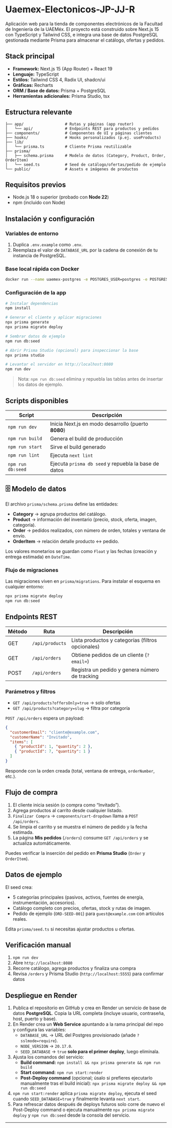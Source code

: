 # Uaemex-Electonicos-JP-JJ-R

Aplicación web para la tienda de componentes electrónicos de la Facultad de Ingeniería de la UAEMéx. El proyecto está construido sobre Next.js 15 con TypeScript y Tailwind CSS, e integra una base de datos PostgreSQL gestionada mediante Prisma para almacenar el catálogo, ofertas y pedidos.

##  Stack principal

- **Framework:** Next.js 15 (App Router) + React 19
- **Lenguaje:** TypeScript
- **Estilos:** Tailwind CSS 4, Radix UI, shadcn/ui
- **Gráficas:** Recharts
- **ORM / Base de datos:** Prisma + PostgreSQL
- **Herramientas adicionales:** Prisma Studio, tsx

##  Estructura relevante

```
├── app/                  # Rutas y páginas (app router)
│   └── api/              # Endpoints REST para productos y pedidos
├── components/           # Componentes de UI y páginas clientes
├── hooks/                # Hooks personalizados (p.ej. useProducts)
├── lib/
│   └── prisma.ts         # Cliente Prisma reutilizable
├── prisma/
│   ├── schema.prisma     # Modelo de datos (Category, Product, Order, OrderItem)
│   └── seed.ts           # Seed de catálogo/ofertas/pedido de ejemplo
└── public/               # Assets e imágenes de productos
```

##  Requisitos previos

- Node.js 18 o superior (probado con **Node 22**)
- npm (incluido con Node)

##  Instalación y configuración

### Variables de entorno

1. Duplica `.env.example` como `.env`.
2. Reemplaza el valor de `DATABASE_URL` por la cadena de conexión de tu instancia de PostgreSQL.

### Base local rápida con Docker

```bash
docker run --name uaemex-postgres -e POSTGRES_USER=postgres -e POSTGRES_PASSWORD=postgres -e POSTGRES_DB=uaemex -p 5432:5432 -d postgres:16
```

### Configuración de la app

```bash
# Instalar dependencias
npm install

# Generar el cliente y aplicar migraciones
npx prisma generate
npx prisma migrate deploy

# Sembrar datos de ejemplo
npm run db:seed

# Abrir Prisma Studio (opcional) para inspeccionar la base
npx prisma studio

# Levantar el servidor en http://localhost:8080
npm run dev
```

> Nota: `npm run db:seed` elimina y repuebla las tablas antes de insertar los datos de ejemplo.

## Scripts disponibles

| Script            | Descripción                                                                 |
| ----------------- | ---------------------------------------------------------------------------- |
| `npm run dev`     | Inicia Next.js en modo desarrollo (puerto **8080**)                          |
| `npm run build`   | Genera el build de producción                                               |
| `npm run start`   | Sirve el build generado                                                     |
| `npm run lint`    | Ejecuta `next lint`                                                         |
| `npm run db:seed` | Ejecuta `prisma db seed` y repuebla la base de datos                        |

## 🗄️ Modelo de datos

El archivo `prisma/schema.prisma` define las entidades:

- **Category** → agrupa productos del catálogo.
- **Product** → información del inventario (precio, stock, oferta, imagen, categoría).
- **Order** → pedidos realizados, con número de orden, totales y ventana de envío.
- **OrderItem** → relación detalle producto ↔ pedido.

Los valores monetarios se guardan como `Float` y las fechas (creación y entrega estimada) en `DateTime`.

### Flujo de migraciones

Las migraciones viven en `prisma/migrations`. Para instalar el esquema en cualquier entorno:

```bash
npx prisma migrate deploy
npm run db:seed
```

##  Endpoints REST

| Método | Ruta              | Descripción                                       |
| ------ | ----------------- | ------------------------------------------------- |
| GET    | `/api/products`   | Lista productos y categorías (filtros opcionales) |
| GET    | `/api/orders`     | Obtiene pedidos de un cliente (`?email=`)         |
| POST   | `/api/orders`     | Registra un pedido y genera número de tracking    |

### Parámetros y filtros

- `GET /api/products?offersOnly=true` → solo ofertas
- `GET /api/products?category=slug` → filtra por categoría

`POST /api/orders` espera un payload:

```json
{
  "customerEmail": "cliente@example.com",
  "customerName": "Invitado",
  "items": [
    { "productId": 1, "quantity": 2 },
    { "productId": 7, "quantity": 1 }
  ]
}
```

Responde con la orden creada (total, ventana de entrega, `orderNumber`, etc.).

## Flujo de compra

1. El cliente inicia sesión (o compra como “Invitado”).
2. Agrega productos al carrito desde cualquier listado.
3. `Finalizar Compra` → `components/cart-dropdown` llama a `POST /api/orders`.
4. Se limpia el carrito y se muestra el número de pedido y la fecha estimada.
5. La página **Mis pedidos** (`/orders`) consume `GET /api/orders` y se actualiza automáticamente.

Puedes verificar la inserción del pedido en **Prisma Studio** (`Order` y `OrderItem`).

## Datos de ejemplo

El seed crea:

- 5 categorías principales (pasivos, activos, fuentes de energía, instrumentación, accesorios).
- Catálogo completo con precios, ofertas, stock y rutas de imagen.
- Pedido de ejemplo (`ORD-SEED-001`) para `guest@example.com` con artículos reales.

Edita `prisma/seed.ts` si necesitas ajustar productos u ofertas.

##  Verificación manual

1. `npm run dev`
2. Abre `http://localhost:8080`
3. Recorre catálogo, agrega productos y finaliza una compra
4. Revisa `/orders` y Prisma Studio (`http://localhost:5555`) para confirmar datos

##  Despliegue en Render

1. Publica el repositorio en GitHub y crea en Render un servicio de base de datos **PostgreSQL**. Copia la URL completa (incluye usuario, contraseña, host, puerto y base).
2. En Render crea un **Web Service** apuntando a la rama principal del repo y configura las variables:
   - `DATABASE_URL` → URL del Postgres provisionado (añade `?sslmode=require`).
   - `NODE_VERSION` → `20.17.0`.
   - `SEED_DATABASE` → `true` **solo para el primer deploy**, luego elimínala.
3. Ajusta los comandos del servicio:
   - **Build command:** `npm install && npx prisma generate && npm run build`
   - **Start command:** `npm run start:render`
   - **Post-Deploy command** (opcional; úsalo si prefieres ejecutarlo manualmente tras el build inicial): `npx prisma migrate deploy && npm run db:seed`
4. `npm run start:render` aplica `prisma migrate deploy`, ejecuta el seed cuando `SEED_DATABASE=true` y finalmente levanta `next start`.
5. Para refrescar datos después de deploys futuros solo corre de nuevo el Post-Deploy command o ejecuta manualmente `npx prisma migrate deploy` y `npm run db:seed` desde la consola del servicio.

---
